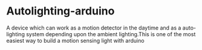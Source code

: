 # Autolighting-arduino
A device which can work as a motion detector in the daytime and as a auto-lighting system depending upon the ambient lighting.This is one of the most easiest way to  build a motion sensing light with arduino
